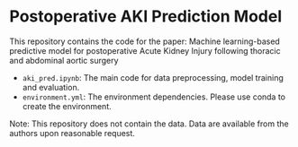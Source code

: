 # Postoperative AKI Prediction Model

This repository contains the code for the paper: Machine learning-based predictive model for postoperative Acute Kidney Injury following thoracic and abdominal aortic surgery

- `aki_pred.ipynb`: The main code for data preprocessing, model training and evaluation.
- `environment.yml`: The environment dependencies. Please use conda to create the environment.

Note: This repository does not contain the data. Data are available from the authors upon reasonable request.